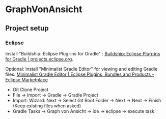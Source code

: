 # GraphVonAnsicht

## Project setup
### Eclipse

Install "Buildship: Eclipse Plug-ins for Gradle" :
[Buildship: Eclipse Plug-ins for Gradle | projects.eclipse.org](http://projects.eclipse.org/projects/tools.buildship/downloads).

Optional: Install "Minimalist Gradle Editor" for viewing and editing Gradle files:
 [Minimalist Gradle Editor | Eclipse Plugins, Bundles and Products - Eclipse Marketplace](https://marketplace.eclipse.org/content/minimalist-gradle-editor)

- Git Clone Project
- File -> Import -> Gradle -> Gradle Project
- Import: Wizard: Next -> Select Git Root Folder -> Next -> Next -> Finish (Keep existing files when asked)
- Gradle Tasks -> Graph von Ansicht -> ide -> eclipse -> execute task
